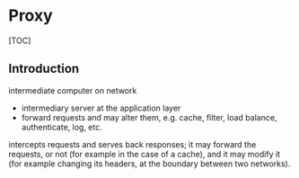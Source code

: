 # Proxy

[TOC]

<!-- ToDo: Finish -->

## Introduction

intermediate computer on network

- intermediary server at the application layer
- forward requests and may alter them, e.g. cache, filter, load balance, authenticate, log, etc.

intercepts requests and serves back responses; it may forward the requests, or not (for example in the case of a cache), and it may modify it (for example changing its headers, at the boundary between two networks).